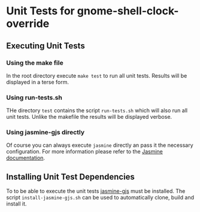 # Unit Tests for gnome-shell-clock-override

## Executing Unit Tests

### Using the make file

In the root directory execute `make test` to run all unit tests. Results will be displayed in a terse form.

### Using run-tests.sh

THe directory `test` contains the script `run-tests.sh` which will also run all unit tests. Unlike the makefile the results will be displayed verbose.

### Using jasmine-gjs directly

Of course you can always execute `jasmine` directly an pass it the necessary configuration. For more information please refer to the [Jasmine documentation](https://jasmine.github.io/pages/docs_home.html).

## Installing Unit Test Dependencies

To to be able to execute the unit tests [jasmine-gjs](https://github.com/ptomato/jasmine-gjs) must be installed. The script `install-jasmine-gjs.sh` can be used to automatically clone, build and install it.
